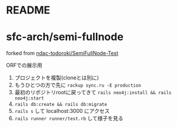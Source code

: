 # README

# sfc-arch/semi-fullnode

forked from [ndac-todoroki/SemiFullNode-Test](https://github.com/ndac-todoroki/SemiFullNode-Test)

ORFでの展示用

1. プロジェクトを複製(cloneとは別に)
2. もうひとつの方で先に `rackup sync.ru -E production`
3. 最初のリポジトリrootに戻ってきて `rails neo4j:install && rails neo4j:start`
4. `rails db:create && rails db:migrate`
5. `rails s` して localhost:3000 にアクセス
6. `rails runner runner/test.rb` して様子を見る
